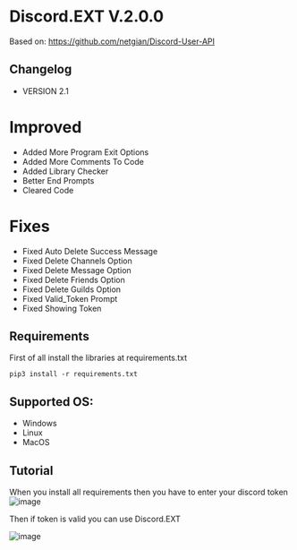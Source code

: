 Discord.EXT V.2.0.0
===================
Based on: https://github.com/netgian/Discord-User-API

## Changelog
- VERSION 2.1

# Improved

- Added More Program Exit Options
- Added More Comments To Code
- Added Library Checker
- Better End Prompts
- Cleared Code

# Fixes
- Fixed Auto Delete Success Message
- Fixed Delete Channels Option
- Fixed Delete Message Option
- Fixed Delete Friends Option
- Fixed Delete Guilds Option
- Fixed Valid_Token Prompt
- Fixed Showing Token



## Requirements
First of all install the libraries at requirements.txt
```
pip3 install -r requirements.txt
```

## Supported OS:

- Windows
- Linux
- MacOS


## Tutorial
When you install all requirements then you have to enter your discord token
![image](https://github.com/RaySoftworks/Discord.EXT/assets/130923455/a1318d9e-d701-4cdd-a195-04ece523120d)

Then if token is valid you can use Discord.EXT

![image](https://github.com/RaySoftworks/Discord.EXT/assets/130923455/c68d84fe-9be7-49f5-a1d5-302d96d85b92)
